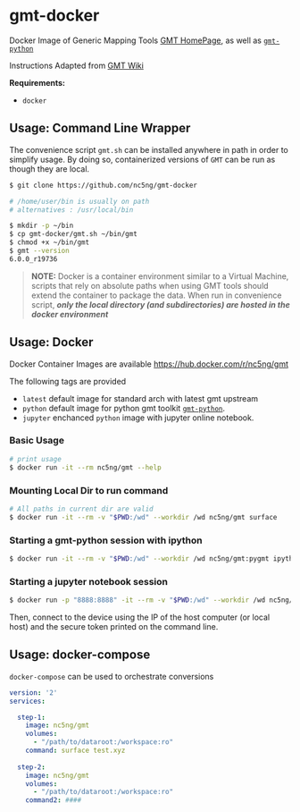 # gmt-docker

Docker Image of Generic Mapping Tools [GMT HomePage](http://gmt.soest.hawaii.edu), as well as [`gmt-python`]( https://github.com/GenericMappingTools/gmt-python)

Instructions Adapted from [GMT Wiki](http://gmt.soest.hawaii.edu/projects/gmt/wiki/BuildingGMT)


**Requirements:**

 - `docker`



## Usage: Command Line Wrapper

The convenience script `gmt.sh` can be installed anywhere in path in order to simplify usage. By doing so, containerized versions of `GMT` can be run as though they are local.


```sh
$ git clone https://github.com/nc5ng/gmt-docker

# /home/user/bin is usually on path
# alternatives : /usr/local/bin

$ mkdir -p ~/bin
$ cp gmt-docker/gmt.sh ~/bin/gmt
$ chmod +x ~/bin/gmt
$ gmt --version
6.0.0_r19736

```

> **NOTE:** Docker is a container environment similar to a Virtual Machine, scripts that rely on absolute paths when using GMT tools should extend the container to package the data. When run in convenience script, ***only the local directory (and subdirectories) are hosted in the docker environment***

## Usage: Docker


Docker Container Images are available https://hub.docker.com/r/nc5ng/gmt

The following tags are provided

- `latest` default image for standard arch with latest gmt upstream
- `python` default image for python gmt toolkit [`gmt-python`]( https://github.com/GenericMappingTools/gmt-python).
- `jupyter`  enchanced `python` image with jupyter online notebook. 



### Basic Usage


```sh
# print usage
$ docker run -it --rm nc5ng/gmt --help
```


### Mounting Local Dir to run command

```sh
# All paths in current dir are valid
$ docker run -it --rm -v "$PWD:/wd" --workdir /wd nc5ng/gmt surface 
```


### Starting a gmt-python session with ipython

```sh
$ docker run -it --rm -v "$PWD:/wd" --workdir /wd nc5ng/gmt:pygmt ipython
```

### Starting a jupyter notebook session


```sh
$ docker run -p "8888:8888" -it --rm -v "$PWD:/wd" --workdir /wd nc5ng/gmt:jupyter
```

Then, connect to the device using the IP of the host computer (or local host) and the secure token printed on the command line.



## Usage: docker-compose

`docker-compose` can be used to orchestrate conversions


```docker-compose.yml
version: '2'
services:

  step-1:
    image: nc5ng/gmt
    volumes:
      - "/path/to/dataroot:/workspace:ro"
    command: surface test.xyz
      
  step-2:
    image: nc5ng/gmt
    volumes:
      - "/path/to/dataroot:/workspace:ro"
    command2: ####
    
```




